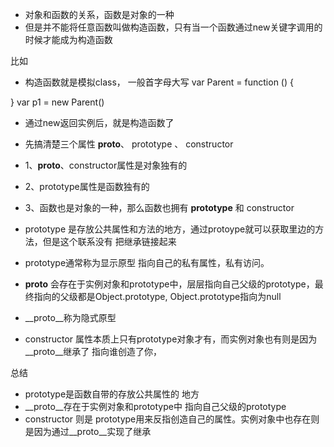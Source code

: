 * 对象和函数的关系，函数是对象的一种
* 但是并不能将任意函数叫做构造函数，只有当一个函数通过new关键字调用的时候才能成为构造函数

比如
* 构造函数就是模拟class， 一般首字母大写
var Parent = function () {

}
var p1 = new Parent()
* 通过new返回实例后，就是构造函数了


* 先搞清楚三个属性 __proto__、 prototype 、 constructor

* 1、__proto__、constructor属性是对象独有的
* 2、prototype属性是函数独有的
* 3、函数也是对象的一种，那么函数也拥有 __prototype__ 和 constructor


* prototype 是存放公共属性和方法的地方，通过protoype就可以获取里边的方法，但是这个联系没有 把继承链接起来
* prototype通常称为显示原型 指向自己的私有属性，私有访问。


* __proto__ 会存在于实例对象和prototype中，层层指向自己父级的prototype，最终指向的父级都是Object.prototype, Object.prototype指向为null
* __proto__称为隐式原型 


* constructor 属性本质上只有prototype对象才有，而实例对象也有则是因为__proto__继承了  指向谁创造了你，

总结
* prototype是函数自带的存放公共属性的 地方
* __proto__存在于实例对象和prototype中 指向自己父级的prototype
* constructor 则是 prototype用来反指创造自己的属性。实例对象中也存在则是因为通过__proto__实现了继承